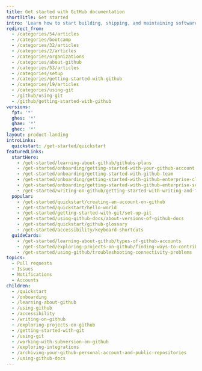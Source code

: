 ```yaml
---
title: Get started with GitHub documentation
shortTitle: Get started
intro: 'Learn how to start building, shipping, and maintaining software with {% data variables.product.prodname_dotcom %}. Explore our products, sign up for an account, and connect with the world''s largest development community.'
redirect_from:
  - /categories/54/articles
  - /categories/bootcamp
  - /categories/32/articles
  - /categories/2/articles
  - /categories/organizations
  - /categories/about-github
  - /categories/53/articles
  - /categories/setup
  - /categories/getting-started-with-github
  - /categories/19/articles
  - /categories/using-git
  - /github/using-git
  - /github/getting-started-with-github
versions:
  fpt: '*'
  ghes: '*'
  ghae: '*'
  ghec: '*'
layout: product-landing
introLinks:
  quickstart: /get-started/quickstart
featuredLinks:
  startHere:
    - /get-started/learning-about-github/githubs-plans
    - /get-started/onboarding/getting-started-with-your-github-account
    - /get-started/onboarding/getting-started-with-github-team
    - /get-started/onboarding/getting-started-with-github-enterprise-cloud
    - /get-started/onboarding/getting-started-with-github-enterprise-server
    - /get-started/writing-on-github/getting-started-with-writing-and-formatting-on-github/quickstart-for-writing-on-github
  popular:
    - /get-started/quickstart/creating-an-account-on-github
    - /get-started/quickstart/hello-world
    - /get-started/getting-started-with-git/set-up-git
    - /get-started/using-github-docs/about-versions-of-github-docs
    - /get-started/quickstart/github-glossary
    - /get-started/accessibility/keyboard-shortcuts
  guideCards:
    - /get-started/learning-about-github/types-of-github-accounts
    - /get-started/exploring-projects-on-github/finding-ways-to-contribute-to-open-source-on-github
    - /get-started/using-github/troubleshooting-connectivity-problems
topics:
  - Pull requests
  - Issues
  - Notifications
  - Accounts
children:
  - /quickstart
  - /onboarding
  - /learning-about-github
  - /using-github
  - /accessibility
  - /writing-on-github
  - /exploring-projects-on-github
  - /getting-started-with-git
  - /using-git
  - /working-with-subversion-on-github
  - /exploring-integrations
  - /archiving-your-github-personal-account-and-public-repositories
  - /using-github-docs
---
```

